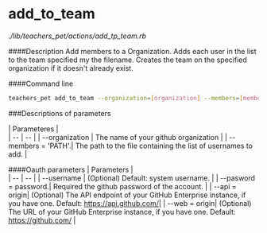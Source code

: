 # add_to_team

*./lib/teachers_pet/actions/add_tp_team.rb*

####Description
Add members to a Organization.
Adds each user in the list to the team specified my the filename. Creates the team on the specified organization if it doesn't already exist.

####Command line
```bash
teachers_pet add_to_team --organization=[organization] --members=[members]
```
###Descriptions of parameters

| Parameteres |  
| -- | -- |
| --organization   | The name of your github organization |
| --members = 'PATH'.| The path to the file containing the list of usernames to add. |



####Oauth parameters
| Parameters |  
| -- | -- |
| --username | (Optional) Default: system username. |
| --pasword = password.| Required the github password of the account. |
| --api = origin| (Optional) The API endpoint of your GitHub Enterprise instance, if you have one. Default: https://api.github.com/|
| --web = origin| (Optional) The URL of your GitHub Enterprise instance, if you have one. Default: https://github.com/ |


